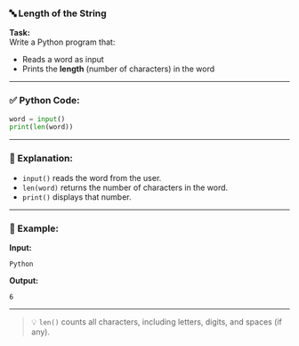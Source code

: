 ### 🔤 Length of the String

**Task:**  
Write a Python program that:

- Reads a word as input
- Prints the **length** (number of characters) in the word

---

### ✅ Python Code:

```python
word = input()
print(len(word))
```

---

### 🧠 Explanation:

- `input()` reads the word from the user.
- `len(word)` returns the number of characters in the word.
- `print()` displays that number.

---

### 🧪 Example:

**Input:**

```
Python
```

**Output:**

```
6
```

---

> 💡 `len()` counts all characters, including letters, digits, and spaces (if any).
